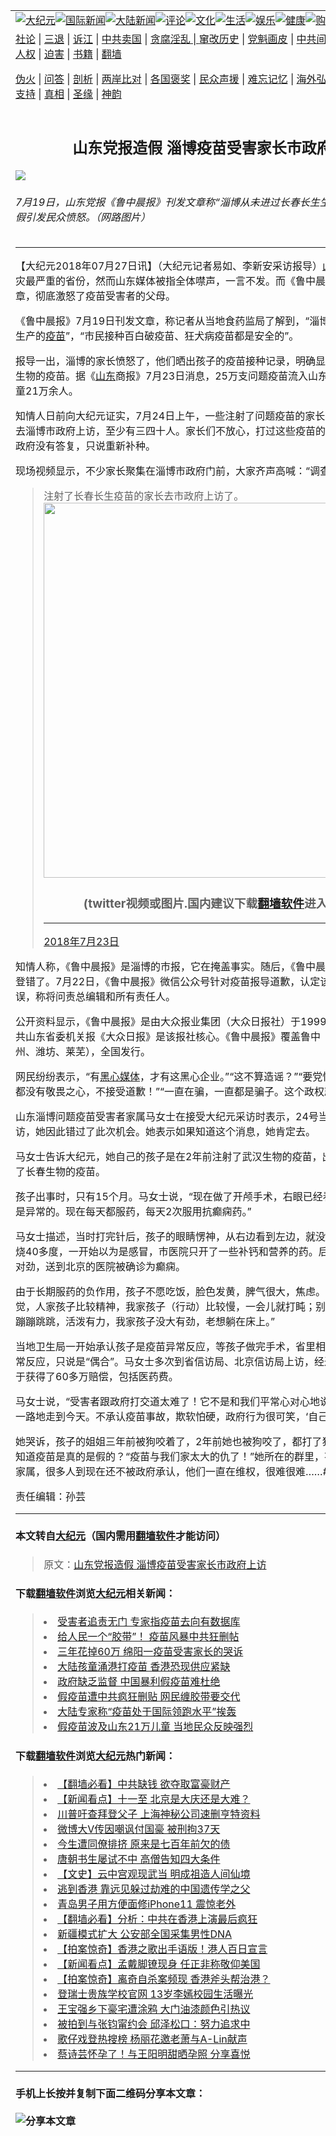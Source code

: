 <a name="1" id="1" target="_blank"></a><span id="1"></span>
<table border="0"><tr><td colspan="2" VALIGN=TOP><a href="https://github.com/asdfghy6/djy/blob/master/gb/nsc413.md#1"><img src="https://raw.githubusercontent.com/asdfghy6/1/master/t/djy/1.jpg" title="大纪元"></a><a href="https://github.com/asdfghy6/djy/blob/master/gb/n24hr.md#1"><img src="https://raw.githubusercontent.com/asdfghy6/1/master/t/djy/3.jpg" title="国际新闻"></a><a href="https://github.com/asdfghy6/djy/blob/master/gb/nsc413.md#1"><img src="https://raw.githubusercontent.com/asdfghy6/1/master/t/djy/4.jpg" title="大陆新闻"></a><a href="https://github.com/asdfghy6/djy/blob/master/gb/news392.md#1"><img src="https://raw.githubusercontent.com/asdfghy6/1/master/t/djy/5.jpg" title="评论"></a><a href="https://github.com/asdfghy6/djy/blob/master/gb/news2007.md#1"><img src="https://raw.githubusercontent.com/asdfghy6/1/master/t/djy/6.jpg" title="文化"></a><a href="https://github.com/asdfghy6/djy/blob/master/gb/news2008.md#1"><img src="https://raw.githubusercontent.com/asdfghy6/1/master/t/djy/7.jpg" title="生活"></a><a href="https://github.com/asdfghy6/djy/blob/master/gb/ncyule.md#1"><img src="https://raw.githubusercontent.com/asdfghy6/1/master/t/djy/8.jpg" title="娱乐"></a><a href="https://github.com/asdfghy6/djy/blob/master/gb/nsc1002.md#1"><img src="https://raw.githubusercontent.com/asdfghy6/1/master/t/djy/9.jpg" title="健康"><a href="https://www.youlucky.com"><img src="https://raw.githubusercontent.com/asdfghy6/1/master/t/djy/10.jpg" title="购物"></a><a href="https://www.supportepoch.org/donation?utm_medium=epochtimes&utm_source=referral&utm_campaign=donate_button_djyhomepage"><img src="https://raw.githubusercontent.com/asdfghy6/1/master/t/djy/12.jpg" title="捐款"></a></td></tr>
<tr><td colspan="2" VALIGN=TOP><a target="_blank" href="https://git.io/fjCRf">社论</a> | <a target="_blank" href="https://github.com/asdfghy6/djy/blob/master/gb/nf5657.md#1">三退</a> | <a target="_blank" href="https://github.com/asdfghy6/djy/blob/master/gb/nf6123.md#1">诉江</a> | <a target="_blank" href="https://github.com/asdfghy6/djy/blob/master/gb/nf1176117.md#1">中共卖国</a> | <a target="_blank" href="https://github.com/asdfghy6/djy/blob/master/gb/nf5773.md#1">贪腐淫乱 | <a target="_blank" href="https://github.com/asdfghy6/djy/blob/master/gb/nf1176115.md#1">窜改历史</a> | <a target="_blank" href="https://github.com/asdfghy6/djy/blob/master/gb/nf1176107.md#1">党魁画皮</a> | <a target="_blank" href="https://github.com/asdfghy6/djy/blob/master/gb/nf1320400.md#1">中共间谍</a> | <a target="_blank" href="https://github.com/asdfghy6/djy/blob/master/gb/nf1176114.md#1">破坏传统</a> | <a target="_blank" href="https://github.com/asdfghy6/djy/blob/master/gb/nf5287.md#1">恶贯满盈</a> | <a target="_blank" href="https://github.com/asdfghy6/djy/blob/master/gb/ncid278.md#1">人权</a> | <a target="_blank" href="https://github.com/asdfghy6/djy/blob/master/gb/nf1176111.md#1">迫害</a> | <a target="_blank" href="https://github.com/asdfghy6/djy/blob/master/gb/nf1235328.md#1">书籍</a> | <a target="_blank" href="https://github.com/asdfghy6/fq/blob/master/README.md?zsrh#1">翻墙</a></p><p><a target="_blank" href="https://github.com/asdfghy6/djy/blob/master/gb/nf5562.md#1">伪火</a> | <a target="_blank" href="https://github.com/asdfghy6/djy/blob/master/gb/nf4378.md#1">问答</a> | <a target="_blank" href="https://github.com/asdfghy6/djy/blob/master/gb/nf5792.md#1">剖析</a> | <a target="_blank" href="https://github.com/asdfghy6/djy/blob/master/gb/nf5735.md#1">两岸比对</a> | <a target="_blank" href="https://github.com/asdfghy6/djy/blob/master/gb/nf6119.md#1">各国褒奖</a> | <a target="_blank" href="https://github.com/asdfghy6/djy/blob/master/gb/nf6120.md#1">民众声援</a> | <a target="_blank" href="https://github.com/asdfghy6/djy/blob/master/gb/nf1188594.md#1">难忘记忆</a> | <a target="_blank" href="https://github.com/asdfghy6/djy/blob/master/gb/nf3180.md#1">海外弘传</a> | <a target="_blank" href="https://github.com/asdfghy6/djy/blob/master/gb/nf5410.md#1">万人上访</a> | <a target="_blank" href="https://github.com/asdfghy6/ntdtv/blob/master/gb/prog1530_1.md#1">和平抗议</a> | <a target="_blank" href="https://github.com/asdfghy6/djy/blob/master/gb/nf4386.md#1">支持</a> | <a target="_blank" href="https://github.com/asdfghy6/djy/blob/master/gb/nf4389.md#1">真相</a> | <a target="_blank" href="https://github.com/asdfghy6/djy/blob/master/gb/nf5790.md#1">圣缘</a> | <a target="_blank" href="https://github.com/asdfghy6/djy/blob/master/gb/nf4786.md#1">神韵</a></td></tr>
<tr><td VALIGN=TOP width="626"><h2 align=center>山东党报造假 淄博疫苗受害家长市政府上访</h2>
<img src="http://i.epochtimes.com/assets/uploads/2018/07/006pGX6ely1ftjeugu38vj30zk0p77c2.jpg" />
<h6>7月19日，山东党报《鲁中晨报》刊发文章称“淄博从未进过长春长生生产的疫苗”，公然造假引发民众愤怒。（网路图片）
</h6>
<hr>
<p>【大纪元2018年07月27日讯】（大纪元记者易如、李新安采访报导）<a href="https://github.com/asdfghy6/djy/blob/master/gb/tag/%E5%B1%B1%E4%B8%9C.md">山东</a>是问题<a href="https://github.com/asdfghy6/djy/blob/master/gb/tag/%E7%96%AB%E8%8B%97.md">疫苗</a>的受灾最严重的省份，然而山东媒体被指全体噤声，一言不发。而《鲁中晨报》一篇<a href="https://github.com/asdfghy6/djy/blob/master/gb/tag/%E9%80%A0%E5%81%87.md">造假</a>的文章，彻底激怒了疫苗受害者的父母。</p>
<p>《鲁中晨报》7月19日刊发文章，称记者从当地食药监局了解到，“淄博从未进过长春长生生产的<a href="https://github.com/asdfghy6/djy/blob/master/gb/tag/%E7%96%AB%E8%8B%97.md">疫苗</a>”，“市民接种百白破疫苗、狂犬病疫苗都是安全的”。</p>
<p>报导一出，淄博的家长愤怒了，他们晒出孩子的疫苗接种记录，明确显示，孩子接种了长生生物的疫苗。据《<a href="https://github.com/asdfghy6/djy/blob/master/gb/tag/%E5%B1%B1%E4%B8%9C.md">山东</a>商报》7月23日消息，25万支问题疫苗流入山东淄博等8市，涉及儿童21万余人。</p>
<p>知情人日前向大纪元证实，7月24日上午，一些注射了问题疫苗的家长拿着孩子的接种本，去淄博市政府上访，至少有三四十人。家长们不放心，打过这些疫苗的孩子应该怎么办？但政府没有答复，只说重新补种。</p>
<p>现场视频显示，不少家长聚集在淄博市政府门前，大家齐声高喊：“调查！调查！……”</p>
</p>
<blockquote class="twitter-tweet" data-lang="zh-cn">
<p dir="ltr" lang="zh">注射了长春长生疫苗的家长去市政府上访了。 <a href="https://t.co/p4KV0rZGuR"></a><img width="600" src="https://raw.githubusercontent.com/asdfghy6/1/master/t/ntdtv/twitter.jpg" ><h3 align=center>(twitter视频或图片.国内建议下载<a href="https://git.io/JesJV">翻墙软件</a>进入原文观看)</h3><hr><a href="p4KV0rZGuR</a></p>
<p>— 中国爆料革命全球协调中心冤假错案曝光台(推特) (@king19890604) <a href="https://twitter.com/king19890604/status/1021433285501702144?ref_src=twsrc%5Etfw">2018年7月23日</a></p></blockquote>
<p><a async src="https://platform.twitter.com/widgets.js" charset="utf-8"></a>
<p>知情人称，《鲁中晨报》是淄博的市报，它在掩盖事实。随后，《鲁中晨报》改口称他们当时登错了。7月22日，《鲁中晨报》微信公众号针对疫苗报导道歉，认定该信息不实、报道有误，称将问责总编辑和所有责任人。</p>
<p>公开资料显示，《鲁中晨报》是由大众报业集团（大众日报社）于1999年7月1日创办，中共山东省委机关报《大众日报》是该报社核心。《鲁中晨报》覆盖鲁中（淄博、东营、滨州、潍坊、莱芜），全国发行。</p>
<p>网民纷纷表示，“有<a href="https://github.com/asdfghy6/djy/blob/master/gb/tag/%E9%BB%91%E5%BF%83%E5%AA%92%E4%BD%93.md">黑心媒体</a>，才有这黑心企业。”“这不算造谣？”“要党性没人性！”“对生命都没有敬畏之心，不接受道歉！”“一直在骗，一直都是骗子。这个政权就是骗子。”</p>
<p>山东淄博问题疫苗受害者家属马女士在接受大纪元采访时表示，24号当天，没有人约她去上访，她因此错过了此次机会。她表示如果知道这个消息，她肯定去。</p>
<p>马女士告诉大纪元，她自己的孩子是在2年前注射了武汉生物的疫苗，出事前一个月还注射了长春生物的疫苗。</p>
<p>孩子出事时，只有15个月。马女士说，“现在做了开颅手术，右眼已经看不到了，脑电图还是异常的。现在每天都服药，每天2次服用抗癫痫药。”</p>
<p>马女士描述，当时打完针后，孩子的眼睛愣神，从右边看到左边，就没意识了。当天晚上发烧40多度，一开始以为是感冒，市医院只开了一些补钙和营养的药。后来发现孩子越来越不对劲，送到北京的医院被确诊为癫痫。</p>
<p>由于长期服药的负作用，孩子不愿吃饭，脸色发黄，脾气很大，焦虑。“喝了那个药容易睡觉，人家孩子比较精神，我家孩子（行动）比较慢，一会儿就打盹；别的孩子都喜欢跳啊，蹦蹦跳跳，活泼有力，我家孩子没大有劲，老想躺在床上。”</p>
<p>当地卫生局一开始承认孩子是疫苗异常反应，等孩子做完手术，省里相关部门又不承认是异常反应，只说是“偶合”。马女士多次到省信访局、北京信访局上访，经过很多周折，孩子终于获得了60多万赔偿，包括医药费。</p>
<p>马女士说，“受害者跟政府打交道太难了！它不是和我们平常心对心地说话，都是哭一路抹一路地走到今天。不承认疫苗事故，欺软怕硬，政府行为很可笑，‘自己打自己嘴巴’。”</p>
<p>她哭诉，孩子的姐姐三年前被狗咬着了，2年前她也被狗咬了，都打了狂犬疫苗，现在也不知道疫苗是真的是假的？“疫苗与我们家太大的仇了！”她所在的群里，有四百多疫苗受害者家属，很多人到现在还不被政府承认，他们一直在维权，很难很难……#</p>
<p>责任编辑：孙芸</p>
<hr>

#### 本文转自<a href="http://www.epochtimes.com">大纪元</a>（国内需用<a href="https://git.io/JesJV">翻墙软件</a>才能访问）
> 原文：<a href="http://www.epochtimes.com/gb/18/7/26/n10593066.htm">山东党报造假 淄博疫苗受害家长市政府上访</a>
#### 下载<a href="https://git.io/JesJV">翻墙软件</a>浏览<a href="http://www.epochtimes.com">大纪元</a>相关新闻：
> <li><a href="http://www.epochtimes.com/gb/18/7/26/n10590741.htm">受害者追责无门 专家指疫苗去向有数据库</a></li>
> <li><a href="http://www.epochtimes.com/gb/18/7/26/n10591305.htm">给人民一个“胶带”！ 疫苗风暴中共狂删帖</a></li>
> <li><a href="http://www.epochtimes.com/gb/18/7/25/n10589538.htm">三年花掉60万 绵阳一疫苗受害家长的哭诉</a></li>
> <li><a href="http://www.epochtimes.com/gb/18/7/26/n10590469.htm">大陆孩童涌港打疫苗 香港恐现供应紧缺</a></li>
> <li><a href="http://www.epochtimes.com/gb/18/7/26/n10590731.htm">政府缺乏监督 中国暴利假疫苗难杜绝</a></li>
> <li><a href="http://www.epochtimes.com/gb/18/7/26/n10590560.htm">假疫苗遭中共疯狂删贴 网民缠胶带要交代</a></li>
> <li><a href="http://www.epochtimes.com/gb/18/7/25/n10590277.htm">大陆专家称“疫苗处于国际领跑水平”挨轰</a></li>
> <li><a href="https://github.com/asdfghy6/djy/blob/master/gb/18/7/24/n10585738.md">假疫苗波及山东21万儿童 当地民众反映强烈</a></li>

#### 下载<a href="https://git.io/JesJV">翻墙软件</a>浏览<a href="http://www.epochtimes.com">大纪元</a>热门新闻：
> <li><a href="http://www.epochtimes.com/gb/19/9/25/n11546931.htm">【翻墙必看】中共缺钱 欲夺取富豪财产</a></li>
> <li><a href="http://www.epochtimes.com/gb/19/9/26/n11548856.htm">【新闻看点】十一至 北京是大庆还是大难？</a></li>
> <li><a href="http://www.epochtimes.com/gb/19/9/26/n11549060.htm">川普吁查拜登父子 上海神秘公司速删亨特资料</a></li>
> <li><a href="http://www.epochtimes.com/gb/19/9/26/n11548966.htm">微博大V传因嘲讽付国豪 被刑拘37天</a></li>
> <li><a href="http://www.epochtimes.com/gb/15/9/3/n4519621.htm">今生遭同僚排挤 原来是七百年前欠的债</a></li>
> <li><a href="http://www.epochtimes.com/gb/19/9/20/n11534314.htm">唐朝书生屡试不中 高僧告知四大条件</a></li>
> <li><a href="http://www.epochtimes.com/gb/16/7/1/n8056353.htm">【文史】云中宫观现武当 明成祖造人间仙境</a></li>
> <li><a href="http://www.epochtimes.com/gb/19/9/20/n11535984.htm">逃到香港 靠远见躲过劫难的中国遗传学之父</a></li>
> <li><a href="http://www.epochtimes.com/gb/19/9/25/n11546708.htm">青岛男子用方便面修iPhone11 震惊老外</a></li>
> <li><a href="http://www.epochtimes.com/gb/19/9/25/n11545125.htm">【翻墙必看】分析：中共在香港上演最后疯狂</a></li>
> <li><a href="http://www.epochtimes.com/gb/19/9/25/n11546501.htm">新疆模式扩大 公安部全国采集男性DNA</a></li>
> <li><a href="http://www.epochtimes.com/gb/19/9/26/n11547040.htm">【拍案惊奇】香港之歌出手语版！港人百日宣言</a></li>
> <li><a href="http://www.epochtimes.com/gb/19/9/24/n11544091.htm">【新闻看点】孟戴脚镣现身 任正非称敬仰美国</a></li>
> <li><a href="http://www.epochtimes.com/gb/19/9/25/n11544688.htm">【拍案惊奇】离奇自杀案频现 香港斧头帮治港？</a></li>
> <li><a href="http://www.epochtimes.com/gb/19/9/24/n11544222.htm">登瑞士贵族学校官网 13岁李嫣校园生活曝光</a></li>
> <li><a href="http://www.epochtimes.com/gb/19/9/24/n11544375.htm">王宝强乡下豪宅遭涂鸦 大门油漆颜色引热议</a></li>
> <li><a href="http://www.epochtimes.com/gb/19/9/25/n11545153.htm">被拍到与张钧甯约会 邱泽松口：努力追求中</a></li>
> <li><a href="http://www.epochtimes.com/gb/19/9/25/n11545320.htm">歌仔戏登热搜榜 杨丽花邀老萧与A-Lin献声</a></li>
> <li><a href="http://www.epochtimes.com/gb/19/9/26/n11547898.htm">蔡诗芸怀孕了！与王阳明甜晒孕照 分享喜悦</a></li>
<hr>

#### 手机上长按并复制下面二维码分享本文章：<br><br><img src="http://www.hehaibao.com/qr/index.php?m=1&e=L&p=10&t=&d=https://github.com/asdfghy6/djy/blob/master/gb/18/7/26/n10593066.md%231" title="分享本文章"></td><td VALIGN=TOP><a href="https://github.com/asdfghy6/djy/blob/master/gb/16/1/21/n4622075.md?dfh#1" target="_blank"><img src="https://raw.githubusercontent.com/asdfghy6/djy/master/gb/300/wei-f1.jpg" title="中共的伪火骗局"  alt="中共的伪火骗局"></a><br><a href="https://github.com/asdfghy6/yh/blob/master/README.md?dfh#1" target="_blank"><img src="https://raw.githubusercontent.com/asdfghy6/djy/master/gb/300/yong-h.jpg" title="永恒的见证"  alt="永恒的见证"></a><br><a href="https://github.com/asdfghy6/djy/blob/master/gb/13/9/29/n3974789.md?dfh#1" target="_blank"><img src="https://raw.githubusercontent.com/asdfghy6/djy/master/gb/300/shang-lnz.jpg" title="善良女子被中共投男牢"  alt="善良女子被中共投男牢"></a><br><a href="https://github.com/asdfghy6/djy/blob/master/gb/16/3/16/n4663449.md?dfh#1" target="_blank"><img src="https://raw.githubusercontent.com/asdfghy6/djy/master/gb/300/huo-z3.jpg" title="警卫目击活摘器官"  alt="警卫目击活摘器官"></a><br><a href="https://github.com/asdfghy6/djy/blob/master/gb/16/8/7/n8177641.md?dfh#1" target="_blank"><img src="https://raw.githubusercontent.com/asdfghy6/djy/master/gb/300/huo-z4.jpg" title="证人描述活摘恐怖"  alt="证人描述活摘恐怖"></a><br><a href="https://github.com/asdfghy6/djy/blob/master/gb/10/4/19/n2881569.md?dfh#1" target="_blank"><img src="https://raw.githubusercontent.com/asdfghy6/djy/master/gb/300/huo-z1.jpg" title="揭开活摘器官黑幕"  alt="揭开活摘器官黑幕"></a><br><a href="https://github.com/asdfghy6/djy/blob/master/gb/10/11/7/n3077476.md?dfh#1" target="_blank"><img src="https://raw.githubusercontent.com/asdfghy6/djy/master/gb/300/ma-ks.jpg" title="马克思的成魔之路"  alt="马克思的成魔之路"></a><br><a href="https://github.com/asdfghy6/djy/blob/master/gb/14/6/9/n4173977.md?dfh#1" target="_blank"><img src="https://raw.githubusercontent.com/asdfghy6/djy/master/gb/300/chang-zs.jpg" title="藏字石 蕴天机"  alt="藏字石 蕴天机"></a><br><a href="https://github.com/asdfghy6/djy/blob/master/gb/18/5/10/n10381511.md?dfh#1" target="_blank"><img src="https://raw.githubusercontent.com/asdfghy6/djy/master/gb/300/st1.jpg" title="关注3亿人三退"  alt="关注3亿人三退"></a><br><a href="https://github.com/asdfghy6/djy/blob/master/gb/18/3/21/n10237682.md?dfh#1" target="_blank"><img src="https://raw.githubusercontent.com/asdfghy6/djy/master/gb/300/jie-t.jpg" title="解体中共复兴中华"  alt="解体中共复兴中华"></a><br><a href="https://github.com/asdfghy6/djy/blob/master/gb/9/2/9/n2422991.md?dfh#1" target="_blank"><img src="https://raw.githubusercontent.com/asdfghy6/djy/master/gb/300/gao-zs.jpg" title="中共迫害良心律师"  alt="中共迫害良心律师"></a><br><a href="https://github.com/asdfghy6/djy/blob/master/gb/18/12/9/n10900044.md?dfh#1" target="_blank"><img src="https://raw.githubusercontent.com/asdfghy6/djy/master/gb/300/sj1.jpg" title="303万人举报江泽民"  alt="303万人举报江泽民"></a><br><a href="https://github.com/asdfghy6/djy/blob/master/gb/18/8/28/n10672014.md?dfh#1" target="_blank"><img src="https://raw.githubusercontent.com/asdfghy6/djy/master/gb/300/sj2.jpg" title="这些官员为何起诉江泽民"  alt="这些官员为何起诉江泽民"></a><br><a href="https://github.com/asdfghy6/djy/blob/master/gb/8/12/18/n2367165.md?dfh#1" target="_blank"><img src="https://raw.githubusercontent.com/asdfghy6/djy/master/gb/300/liangan.jpg" title="海峡两岸的强烈对比"  alt="海峡两岸的强烈对比"></a><br><a href="https://github.com/asdfghy6/djy/blob/master/gb/15/5/5/n4427238.md?dfh#1" target="_blank"><img src="https://raw.githubusercontent.com/asdfghy6/djy/master/gb/300/jia-ndzl.jpg" title="加拿大总理的贺信"  alt="加拿大总理的贺信"></a><br><a href="https://github.com/asdfghy6/djy/blob/master/gb/11/6/17/n3289382.md?dfh#1" target="_blank"><img src="https://raw.githubusercontent.com/asdfghy6/djy/master/gb/300/xiao-wd.jpg" title="探寻真相兼听则明"  alt="探寻真相兼听则明"></a><br><a href="https://github.com/asdfghy6/djy/blob/master/gb/18/10/27/n10812623.md?dfh#1" target="_blank"><img src="https://raw.githubusercontent.com/asdfghy6/djy/master/gb/300/yindu.jpg" title="印度媒体报道东方"  alt="印度媒体报道东方"></a><br><a href="https://github.com/asdfghy6/djy/blob/master/gb/18/6/9/n10469652.md?dfh#1" target="_blank"><img src="https://raw.githubusercontent.com/asdfghy6/djy/master/gb/300/xie-j.jpg" title="不一样的海外校园"  alt="不一样的海外校园"></a><br><a href="https://github.com/asdfghy6/djy/blob/master/gb/7/4/5/n1669415.md?dfh#1" target="_blank"><img src="https://raw.githubusercontent.com/asdfghy6/djy/master/gb/300/li-up.jpg" title="从大师到徒弟的传奇"  alt="从大师到徒弟的传奇"></a><br><a href="https://github.com/asdfghy6/djy/blob/master/gb/17/5/26/n9191512.md?dfh#1" target="_blank"><img src="https://raw.githubusercontent.com/asdfghy6/djy/master/gb/300/zfl2.jpg" title="亿万人与东方一本奇书"  alt="亿万人与东方一本奇书"></a><br><a href="https://github.com/asdfghy6/djy/blob/master/gb/13/11/27/n4020290.md?dfh#1" target="_blank"><img src="https://raw.githubusercontent.com/asdfghy6/djy/master/gb/300/zhen-h.jpg" title="大陆见不到的震撼场面"  alt="大陆见不到的震撼场面"></a><br><a href="https://github.com/asdfghy6/djy/blob/master/gb/15/7/17/n4482910.md?dfh#1" target="_blank"><img src="https://raw.githubusercontent.com/asdfghy6/djy/master/gb/300/dalu-sk.jpg" title="人心向善 大陆当初盛况"  alt="人心向善 大陆当初盛况"></a><br><a href="https://github.com/asdfghy6/djy/blob/master/gb/9/10/15/n2689419.md?dfh#1" target="_blank"><img src="https://raw.githubusercontent.com/asdfghy6/djy/master/gb/300/zfl1.jpg" title="追寻真理 这书讲什么"  alt="追寻真理 这书讲什么"></a><br><a href="https://github.com/asdfghy6/fq/blob/master/README.md?dfh#1" target="_blank"><img src="https://raw.githubusercontent.com/asdfghy6/djy/master/gb/300/fq1.jpg" title="下载免费翻墙软件"  alt="下载免费翻墙软件"></a><br></td></tr></table>
